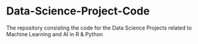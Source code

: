 # Data-Science-Project-Code
The repository consisting the code for the Data Science Projects related to Machine Learning and AI in R &amp; Python
